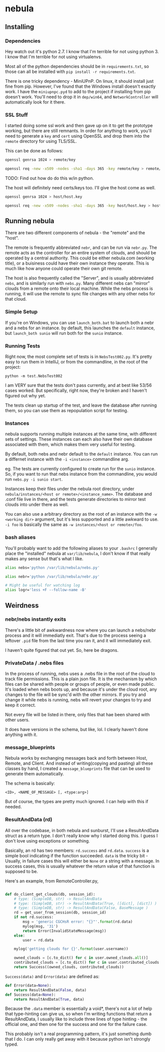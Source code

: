 # nebula

## Installing

### Dependencies

Hey watch out it's python 2.7. I know that I'm terrible for not using python 3.
I know that I'm terrible for not using virtualenvs.

Most all of the python dependencies should be in `requirements.txt`, so those
can all be installed with `pip install -r requirements.txt`.

There is one tricky dependency - MiniUPnP. On linux, it should install just fine from pip.
However, I've found that the Windows install doesn't exactly work. I have the
`miniupnpc.pyd` to add to the project if installing from pip doesn't work.
You'll need to drop it in `dep/win64`, and `NetworkController` will automatically look for it there.

### SSL Stuff

I started doing some ssl work and then gave up on it to get the prototype
working, but there are still remnants. In order for anything to work, you'll
need to  generate a `key` and `cert` using OpenSSL and drop them into the
`remote` directory for using TLS/SSL.

This can be done as follows:

``` bash
openssl genrsa 1024 > remote/key

openssl req -new -x509 -nodes -sha1 -days 365 -key remote/key > remote/cert
```

TODO: Find out how do do this w/in python.

  The host will definitely need certs/keys too. I'll give the host come as well.

``` bash
openssl genrsa 1024 > host/host.key

openssl req -new -x509 -nodes -sha1 -days 365 -key host/host.key > host/host.crt
```

## Running nebula

There are two different components of nebula - the "remote" and the "host".

The remote is frequently abbreviated `nebr`, and can be run via `nebr.py`.
The remote acts as the controller for an entire system of clouds, and should be
operated by a central authority. This could be either nebula.com
(working title), or a buisiness could have their own instance they operate.
This is much like how anyone could operate their own git remote.

The host is also frequently called the "Server", and is usually abbreviated
`nebs`, and is similarly run with `nebs.py`.
Many different nebs can "mirror" clouds from a remote onto their local machine.
While the nebs process is running, it will use the remote to sync file changes
with any other nebs for that cloud.

### Simple Setup

If you're on Windows, you can use `launch_both.bat` to launch both a nebr and a
 nebs for an instance. by default, this launches the `default` instance, but
 `launch_both sunio` will run both for the `sunio` instance.

### Running Tests

Right now, the most complete set of tests is in `NebsTest002.py`. It's pretty
easy to run them in IntelliJ, or from the commandline, in the root of the project:

`python -m test.NebsTest002`

I am VERY sure that the tests don't pass currently, and at best like 53/56
cases worked. But specifically, right now, they're broken and I haven't figured
out why yet.

The tests clean up startup of the test, and leave the database after running
them, so you can use them as repopulation script for testing.

### Instances

nebula supports running multiple instances at the same time, with different
sets of settings. These instances can each also have their own database
associated with them, which makes them very useful for testing.

By default, both nebs and nebr default to the `default` instance.
You can run a differnet instance with the `-i <instance>` commandline arg.

eg. The tests are currently configured to create run for the `sunio` instance.
So, if you want to run that nebs instance from the commandline, you would run
`nebs.py -i sunio start`.

Instances keep their files under the nebula root directory, under
`nebula/instances/<host or remote>/<instance_name>`. The database and .conf file
live in there, and the tests generate directories to mirror test clouds into
under there as well.

You can also use a arbitrary directory as the root of an instance with the
`-w <working dir>` argument, but it's less supported and a little awkward to use.
`-i foo` is basically the same as `-w instances/<host or remote>/foo`.


### bash aliases

You'll probably want to add the following aliases to your `.bashrc`
I generally place the "installed" nebula at `var/lib/nebula`, I don't know if that
  really makes any sense but that's what I like.

``` sh
alias nebs='python /var/lib/nebula/nebs.py'

alias nebr='python /var/lib/nebula/nebr.py'

# Might be useful for watching log
alias logr='less +F --follow-name -B'
```


## Weirdness ##

### nebr/nebs instantly exits
There's a little bit of awkwardness now where you can launch a nebs/nebr process
and it will immediatly exit. That's due to the process seeing a leftover `.pid`
file from the last time you ran it, and it will immediately exit.

I haven't quite figured that out yet. So, here be dragons.

### PrivateData / .nebs files
In the process of running, nebs uses a .nebs file in the root of the cloud to
track file permissions. This is a plain json file.  It is the mechanism by which
files can be shared with people or groups of people, or even made public. It's
loaded when nebs boots up, and because it's under the cloud root, any changes to
the file will be sync'd with the other mirrors. If you try and change it while
nebs is running, nebs will revert your changes to try and keep it correct.

Not every file will be listed in there, only files that hae been shared with
other users.

It does have versions in the schema, but like, lol. I clearly haven't done anything with it.

### message_blueprints
Nebula works by exchanging messages back and forth between Host, Remote, and
Client. And instead of writing(copying and pasting) all these classes by hand,
I created a `message_blueprints` file that can be used to  generate them automatically.

The schema is basically:
```
<ID>, <NAME_OF_MESSAGE> [, <type:arg>]
```
But of course, the types are pretty much ignored. I can help with this if needed.


### ResultAndData (rd)

All over the codebase, in both nebula and sunburst, I'll use a ResultAndData
struct as a return type. I don't really know why I started doing this. I guess I
don't love using exceptions or something.

Basically, an rd has two members: `rd.success` and `rd.data`. `success` is a
simple bool indicating if the function succeeded. `data` is the tricky bit -
 Usually, in failure cases this will either be `None` or a string with a message.
 In success cases, this is usually whatever the return value of that function
 is supposed to be.

Here's an example, from RemoteController.py,
``` python

def do_client_get_clouds(db, session_id):
    # type: (SimpleDB, str) -> ResultAndData
    # type: (SimpleDB, str) -> ResultAndData(True, ([dict], [dict]) )
    # type: (SimpleDB, str) -> ResultAndData(False, BaseMessage )
    rd = get_user_from_session(db, session_id)
    if not rd.success:
        msg = 'generic CGCHsR error: "{}"'.format(rd.data)
        mylog(msg, '31')
        return Error(InvalidStateMessage(msg))
    else:
        user = rd.data

    mylog('getting clouds for {}'.format(user.username))

    owned_clouds = [c.to_dict() for c in user.owned_clouds.all()]
    contributed_clouds = [c.to_dict() for c in user.contributed_clouds.all()]
    return Success((owned_clouds, contributed_clouds))
```

`Success(data)` and `Error(data)` are defined as:

```python
def Error(data=None):
    return ResultAndData(False, data)
def Success(data=None):
    return ResultAndData(True, data)
```

 Because the `.data` member is essentially a void*, there's not a lot of help
   that type-hinting can give us, so when I'm writing functions that return a
   ResultAndData, I usually like to include three lines of type hinting - the
   official one, and then one for the success and one for the failure case.

This probably isn't a real programming pattern, it's just something dumb that I do.
I can only really get away with it because python isn't strongly typed.


